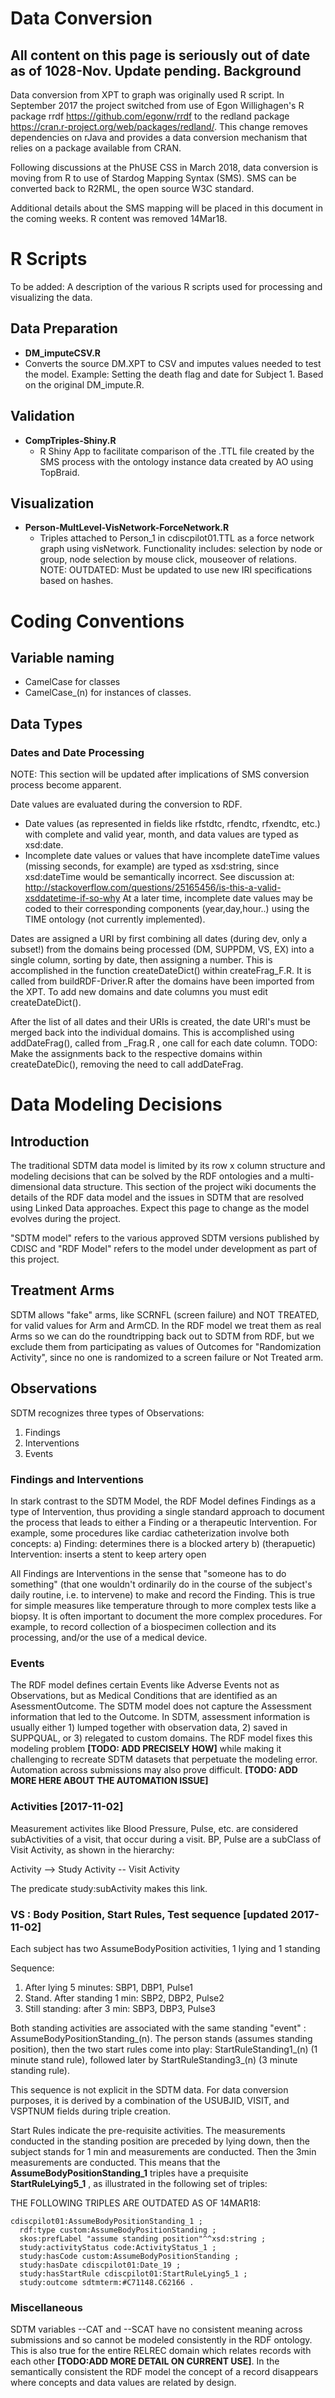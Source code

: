 Data Conversion
===============
All content on this page is seriously out of date as of 1028-Nov. Update pending.
Background
----------

Data conversion from XPT to graph was originally used R script. In September 2017 the project switched from use of Egon Willighagen's R package rrdf <https://github.com/egonw/rrdf> to the redland package <https://cran.r-project.org/web/packages/redland/>. This change removes dependencies on rJava and provides a data conversion mechanism that relies on a package available from CRAN.

Following discussions at the PhUSE CSS in March 2018, data conversion is moving from R to use of Stardog Mapping Syntax (SMS). SMS can be converted back to R2RML, the open source W3C standard.

Additional details about the SMS mapping will be placed in this document in the coming weeks. R content was removed 14Mar18.

R Scripts
=========

To be added: A description of the various R scripts used for processing and visualizing the data.

Data Preparation
----------------

-   **DM\_imputeCSV.R**
-   Converts the source DM.XPT to CSV and imputes values needed to test the model. Example: Setting the death flag and date for Subject 1. Based on the original DM\_impute.R.

Validation
----------

-   **CompTriples-Shiny.R**
    -   R Shiny App to facilitate comparison of the .TTL file created by the SMS process with the ontology instance data created by AO using TopBraid.

Visualization
-------------

-   **Person-MultLevel-VisNetwork-ForceNetwork.R**
    -   Triples attached to Person\_1 in cdiscpilot01.TTL as a force network graph using visNetwork. Functionality includes: selection by node or group, node selection by mouse click, mouseover of relations. NOTE: OUTDATED: Must be updated to use new IRI specifications based on hashes.

Coding Conventions
==================

Variable naming
---------------

-   CamelCase for classes
-   CamelCase\_(n) for instances of classes.

Data Types
----------

### Dates and Date Processing

NOTE: This section will be updated after implications of SMS conversion process become apparent.

Date values are evaluated during the conversion to RDF.

-   Date values (as represented in fields like rfstdtc, rfendtc, rfxendtc, etc.) with complete and valid year, month, and data values are typed as xsd:date.
-   Incomplete date values or values that have incomplete dateTime values (missing seconds, for example) are typed as xsd:string, since xsd:dateTime would be semantically incorrect. See discussion at: <http://stackoverflow.com/questions/25165456/is-this-a-valid-xsddatetime-if-so-why> At a later time, incomplete date values may be coded to their corresponding components (year,day,hour..) using the TIME ontology (not currently implemented).

Dates are assigned a URI by first combining all dates (during dev, only a subset!) from the domains being processed (DM, SUPPDM, VS, EX) into a single column, sorting by date, then assigning a number. This is accomplished in the function createDateDict() within createFrag\_F.R. It is called from buildRDF-Driver.R after the domains have been imported from the XPT. To add new domains and date columns you must edit createDateDict().

After the list of all dates and their URIs is created, the date URI's must be merged back into the individual domains. This is accomplished using addDateFrag(), called from <domain>\_Frag.R , one call for each date column. TODO: Make the assignments back to the respective domains within createDateDic(), removing the need to call addDateFrag.

Data Modeling Decisions
=======================

Introduction
------------

The traditional SDTM data model is limited by its row x column structure and modeling decisions that can be solved by the RDF ontologies and a multi-dimensional data structure. This section of the project wiki documents the details of the RDF data model and the issues in SDTM that are resolved using Linked Data approaches. Expect this page to change as the model evolves during the project.

"SDTM model" refers to the various approved SDTM versions published by CDISC and "RDF Model" refers to the model under development as part of this project.

Treatment Arms
--------------

SDTM allows "fake" arms, like SCRNFL (screen failure) and NOT TREATED, for valid values for Arm and ArmCD. In the RDF model we treat them as real Arms so we can do the roundtripping back out to SDTM from RDF, but we exclude them from participating as values of Outcomes for "Randomization Activity", since no one is randomized to a screen failure or Not Treated arm.

Observations
------------

SDTM recognizes three types of Observations:

1.  Findings
2.  Interventions
3.  Events

### Findings and Interventions

In stark contrast to the SDTM Model, the RDF Model defines Findings as a type of Intervention, thus providing a single standard approach to document the process that leads to either a Finding or a therapeutic Intervention. For example, some procedures like cardiac catheterization involve both concepts: a) Finding: determines there is a blocked artery b) (therapuetic) Intervention: inserts a stent to keep artery open

All Findings are Interventions in the sense that "someone has to do something" (that one wouldn't ordinarily do in the course of the subject's daily routine, i.e. to intervene) to make and record the Finding. This is true for simple measures like temperature through to more complex tests like a biopsy. It is often important to document the more complex procedures. For example, to record collection of a biospecimen collection and its processing, and/or the use of a medical device.

### Events

The RDF model defines certain Events like Adverse Events not as Observations, but as Medical Conditions that are identified as an AsessmentOutcome. The SDTM model does not capture the Assessment information that led to the Outcome. In SDTM, assessment information is usually either 1) lumped together with observation data, 2) saved in SUPPQUAL, or 3) relegated to custom domains. The RDF model fixes this modeling problem **\[TODO: ADD PRECISELY HOW\]** while making it challenging to recreate SDTM datasets that perpetuate the modeling error. Automation across submissions may also prove difficult. **\[TODO: ADD MORE HERE ABOUT THE AUTOMATION ISSUE\]**

### Activities \[2017-11-02\]

Measurement activites like Blood Pressure, Pulse, etc. are considered subActivities of a visit, that occur during a visit. BP, Pulse are a subClass of Visit Activity, as shown in the hierarchy:

Activity --&gt; Study Activity -- Visit Activity

The predicate study:subActivity makes this link.

### VS : Body Position, Start Rules, Test sequence \[updated 2017-11-02\]

Each subject has two AssumeBodyPosition activities, 1 lying and 1 standing

Sequence:

1.  After lying 5 minutes: SBP1, DBP1, Pulse1
2.  Stand. After standing 1 min: SBP2, DBP2, Pulse2
3.  Still standing: after 3 min: SBP3, DBP3, Pulse3

Both standing activities are associated with the same standing "event" : AssumeBodyPositionStanding\_(n). The person stands (assumes standing position), then the two start rules come into play: StartRuleStanding1\_(n) (1 minute stand rule), followed later by StartRuleStanding3\_(n) (3 minute standing rule).

This sequence is not explicit in the SDTM data. For data conversion purposes, it is derived by a combination of the USUBJID, VISIT, and VSPTNUM fields during triple creation.

Start Rules indicate the pre-requisite activities. The measurements conducted in the standing position are preceded by lying down, then the subject stands for 1 min and measurements are conducted. Then the 3min measurements are conducted. This means that the **AssumeBodyPositionStanding\_1** triples have a prequisite **StartRuleLying5\_1** , as illustrated in the following set of triples:

THE FOLLOWING TRIPLES ARE OUTDATED AS OF 14MAR18:

    cdiscpilot01:AssumeBodyPositionStanding_1 ;
      rdf:type custom:AssumeBodyPositionStanding ;
      skos:prefLabel "assume standing position"^^xsd:string ;
      study:activityStatus code:ActivityStatus_1 ;
      study:hasCode custom:AssumeBodyPositionStanding ;
      study:hasDate cdiscpilot01:Date_19 ;
      study:hasStartRule cdiscpilot01:StartRuleLying5_1 ;
      study:outcome sdtmterm:#C71148.C62166 . 

### Miscellaneous

SDTM variables --CAT and --SCAT have no consistent meaning across submissions and so cannot be modeled consistently in the RDF ontology. This is also true for the entire RELREC domain which relates records with each other **\[TODO:ADD MORE DETAIL ON CURRENT USE\]**. In the semantically consistent the RDF model the concept of a record disappears where concepts and data values are related by design.
